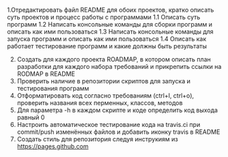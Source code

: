 1.Отредактировать файл README для обоих проектов, кратко описать суть проектов и процесс работы с программами
    1.1 Описать суть программ
    1.2 Написать консольные команды для сборки программ и описать как ими пользоваться
    1.3 Написать консольные команды для запуска программ и описать как ими пользоваться
    1.4 Описать как работает тестирование программ и какие должны быть результаты   
    
2. Создать для каждого проекта ROADMAP, в котором описать план разработки для каждого набора требований и прикрепить ссылки на RODMAP в README
3. Проверить наличие в репозитории скриптов для запуска и тестирования программ
4. Отформатировать код согласно требованиям (ctrl+l, ctrl+o), проверить названия всех перменных, классов, методов
5. Для параметра -h в каждом скрипте и коде определить код выхода равный 0
6. Настроить автоматическое тестирование кода на travis.ci при commit/push изменённых файлов и добавить иконку travis в README
7. Создать стиль для репозитория следуя инструкиям из https://pages.github.com
